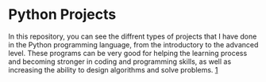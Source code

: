 # Python Projects
In this repository, you can see the diffrent types of projects that I have done in the Python programming language, from the introductory to the advanced level.
These programs can be very good for helping the learning process and becoming stronger in coding and programming skills, as well as increasing the ability to design algorithms and solve problems.
[1](Math_Quiz)
